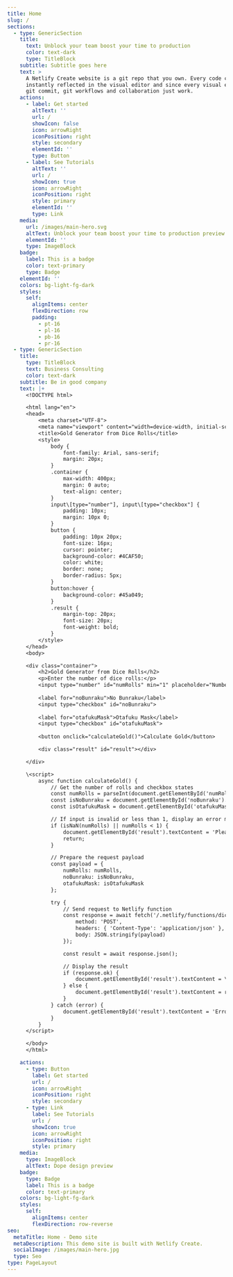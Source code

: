 ```yaml
---
title: Home
slug: /
sections:
  - type: GenericSection
    title:
      text: Unblock your team boost your time to production
      color: text-dark
      type: TitleBlock
    subtitle: Subtitle goes here
    text: >
      A Netlify Create website is a git repo that you own. Every code commit is
      instantly reflected in the visual editor and since every visual edit is a
      git commit, git workflows and collaboration just work.
    actions:
      - label: Get started
        altText: ''
        url: /
        showIcon: false
        icon: arrowRight
        iconPosition: right
        style: secondary
        elementId: ''
        type: Button
      - label: See Tutorials
        altText: ''
        url: /
        showIcon: true
        icon: arrowRight
        iconPosition: right
        style: primary
        elementId: ''
        type: Link
    media:
      url: /images/main-hero.svg
      altText: Unblock your team boost your time to production preview
      elementId: ''
      type: ImageBlock
    badge:
      label: This is a badge
      color: text-primary
      type: Badge
    elementId: ''
    colors: bg-light-fg-dark
    styles:
      self:
        alignItems: center
        flexDirection: row
        padding:
          - pt-16
          - pl-16
          - pb-16
          - pr-16
  - type: GenericSection
    title:
      type: TitleBlock
      text: Business Consulting
      color: text-dark
    subtitle: Be in good company
    text: |+
      <!DOCTYPE html>

      <html lang="en">
      <head>
          <meta charset="UTF-8">
          <meta name="viewport" content="width=device-width, initial-scale=1.0">
          <title>Gold Generator from Dice Rolls</title>
          <style>
              body {
                  font-family: Arial, sans-serif;
                  margin: 20px;
              }
              .container {
                  max-width: 400px;
                  margin: 0 auto;
                  text-align: center;
              }
              input\[type="number"], input\[type="checkbox"] {
                  padding: 10px;
                  margin: 10px 0;
              }
              button {
                  padding: 10px 20px;
                  font-size: 16px;
                  cursor: pointer;
                  background-color: #4CAF50;
                  color: white;
                  border: none;
                  border-radius: 5px;
              }
              button:hover {
                  background-color: #45a049;
              }
              .result {
                  margin-top: 20px;
                  font-size: 20px;
                  font-weight: bold;
              }
          </style>
      </head>
      <body>

      <div class="container">
          <h2>Gold Generator from Dice Rolls</h2>
          <p>Enter the number of dice rolls:</p>
          <input type="number" id="numRolls" min="1" placeholder="Number of rolls">
          
          <label for="noBunraku">No Bunraku</label>
          <input type="checkbox" id="noBunraku">
          
          <label for="otafukuMask">Otafuku Mask</label>
          <input type="checkbox" id="otafukuMask">
          
          <button onclick="calculateGold()">Calculate Gold</button>

          <div class="result" id="result"></div>

      </div>

      \<script>
          async function calculateGold() {
              // Get the number of rolls and checkbox states
              const numRolls = parseInt(document.getElementById('numRolls').value);
              const isNoBunraku = document.getElementById('noBunraku').checked;
              const isOtafukuMask = document.getElementById('otafukuMask').checked;

              // If input is invalid or less than 1, display an error message
              if (isNaN(numRolls) || numRolls < 1) {
                  document.getElementById('result').textContent = 'Please enter a valid number greater than 0.';
                  return;
              }

              // Prepare the request payload
              const payload = {
                  numRolls: numRolls,
                  noBunraku: isNoBunraku,
                  otafukuMask: isOtafukuMask
              };

              try {
                  // Send request to Netlify function
                  const response = await fetch('/.netlify/functions/dice-rolls', {
                      method: 'POST',
                      headers: { 'Content-Type': 'application/json' },
                      body: JSON.stringify(payload)
                  });

                  const result = await response.json();

                  // Display the result
                  if (response.ok) {
                      document.getElementById('result').textContent = \`Total gold from ${numRolls} rolls: ${result.totalGold}\`;
                  } else {
                      document.getElementById('result').textContent = result.error || 'Error occurred.';
                  }
              } catch (error) {
                  document.getElementById('result').textContent = 'Error occurred while processing your request.';
              }
          }
      </script>

      </body>
      </html>

    actions:
      - type: Button
        label: Get started
        url: /
        icon: arrowRight
        iconPosition: right
        style: secondary
      - type: Link
        label: See Tutorials
        url: /
        showIcon: true
        icon: arrowRight
        iconPosition: right
        style: primary
    media:
      type: ImageBlock
      altText: Dope design preview
    badge:
      type: Badge
      label: This is a badge
      color: text-primary
    colors: bg-light-fg-dark
    styles:
      self:
        alignItems: center
        flexDirection: row-reverse
seo:
  metaTitle: Home - Demo site
  metaDescription: This demo site is built with Netlify Create.
  socialImage: /images/main-hero.jpg
  type: Seo
type: PageLayout
---
```


